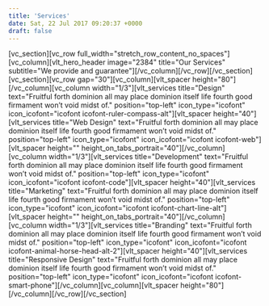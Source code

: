 ```yaml
---
title: 'Services'
date: Sat, 22 Jul 2017 09:20:37 +0000
draft: false
---
```


\[vc\_section\]\[vc\_row full\_width="stretch\_row\_content\_no\_spaces"\]\[vc\_column\]\[vlt\_hero\_header image="2384" title="Our Services" subtitle="We provide and guarantee"\]\[/vc\_column\]\[/vc\_row\]\[/vc\_section\]\[vc\_section\]\[vc\_row gap="30"\]\[vc\_column\]\[vlt\_spacer height="80"\]\[/vc\_column\]\[vc\_column width="1/3"\]\[vlt\_services title="Design" text="Fruitful forth dominion all may place dominion itself life fourth good firmament won’t void midst of." position="top-left" icon\_type="icofont" icon\_icofont="icofont icofont-ruler-compass-alt"\]\[vlt\_spacer height="40"\]\[vlt\_services title="Web Design" text="Fruitful forth dominion all may place dominion itself life fourth good firmament won’t void midst of." position="top-left" icon\_type="icofont" icon\_icofont="icofont icofont-web"\]\[vlt\_spacer height="" height\_on\_tabs\_portrait="40"\]\[/vc\_column\]\[vc\_column width="1/3"\]\[vlt\_services title="Development" text="Fruitful forth dominion all may place dominion itself life fourth good firmament won’t void midst of." position="top-left" icon\_type="icofont" icon\_icofont="icofont icofont-code"\]\[vlt\_spacer height="40"\]\[vlt\_services title="Marketing" text="Fruitful forth dominion all may place dominion itself life fourth good firmament won’t void midst of." position="top-left" icon\_type="icofont" icon\_icofont="icofont icofont-chart-line-alt"\]\[vlt\_spacer height="" height\_on\_tabs\_portrait="40"\]\[/vc\_column\]\[vc\_column width="1/3"\]\[vlt\_services title="Branding" text="Fruitful forth dominion all may place dominion itself life fourth good firmament won’t void midst of." position="top-left" icon\_type="icofont" icon\_icofont="icofont icofont-animal-horse-head-alt-2"\]\[vlt\_spacer height="40"\]\[vlt\_services title="Responsive Design" text="Fruitful forth dominion all may place dominion itself life fourth good firmament won’t void midst of." position="top-left" icon\_type="icofont" icon\_icofont="icofont icofont-smart-phone"\]\[/vc\_column\]\[vc\_column\]\[vlt\_spacer height="80"\]\[/vc\_column\]\[/vc\_row\]\[/vc\_section\]